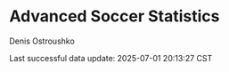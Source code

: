 # Advanced Soccer Statistics
Denis Ostroushko

<!-- gfm -->

Last successful data update: 2025-07-01 20:13:27 CST
